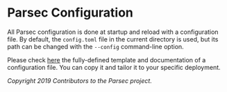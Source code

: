 # Parsec Configuration

All Parsec configuration is done at startup and reload with a configuration file. By default, the
`config.toml` file in the current directory is used, but its path can be changed with the `--config`
command-line option.

Please check [here](https://github.com/parallaxsecond/parsec/blob/master/config.toml) the
fully-defined template and documentation of a configuration file. You can copy it and tailor it to
your specific deployment.

*Copyright 2019 Contributors to the Parsec project.*
